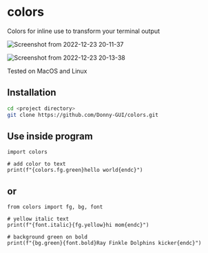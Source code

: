 # colors
Colors for inline use to transform your terminal output


![Screenshot from 2022-12-23 20-11-37](https://user-images.githubusercontent.com/108424001/209420922-e1427e80-b5f7-4c5a-8268-b9305ffbab9e.png)



![Screenshot from 2022-12-23 20-13-38](https://user-images.githubusercontent.com/108424001/209420920-608dfe3c-5846-4c47-8e7c-fecac576866e.png)

Tested on MacOS and Linux

## Installation

```bash
cd <project directory>
git clone https://github.com/Donny-GUI/colors.git

```

## Use inside program

```Python3
import colors

# add color to text 
print(f"{colors.fg.green}hello world{endc}")

```

## or

```Python3
from colors import fg, bg, font

# yellow italic text
print(f"{font.italic}{fg.yellow}hi mom{endc}")

# background green on bold
print(f"{bg.green}{font.bold}Ray Finkle Dolphins kicker{endc}")

```
